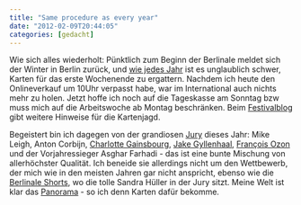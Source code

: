 ```yaml
---
title: "Same procedure as every year"
date: "2012-02-09T20:44:05"
categories: [gedacht]
---
```


Wie sich alles wiederholt: Pünktlich zum Beginn der Berlinale meldet sich der Winter in Berlin zurück, und [wie jedes Jahr](/2011/02/10/die-baren-sind-los/) ist es unglaublich schwer, Karten für das erste Wochenende zu ergattern. Nachdem ich heute den Onlineverkauf um 10Uhr verpasst habe, war im International auch nichts mehr zu holen. Jetzt hoffe ich noch auf die Tageskasse am Sonntag bzw muss mich auf die Arbeitswoche ab Montag beschränken. Beim [Festivalblog](http://www.festivalblog.com/archives/2012/02/kartentricks.php5) gibt weitere Hinweise für die Kartenjagd.

Begeistert bin ich dagegen von der grandiosen [Jury](http://www.berlinale.de/de/das_festival/preise_und_juries/preise_internationale_jury/index.html) dieses Jahr: Mike Leigh, Anton Corbijn, [Charlotte Gainsbourg](/blog/?s=Charlotte+Gainsbourg), [Jake Gyllenhaal](/blog/?s=Jake+Gyllenhaal), [François Ozon](/blog/?s=Fran%C3%A7ois+Ozon) und der Vorjahressieger Asghar Farhadi - das ist eine bunte Mischung von allerhöchster Qualität. Ich beneide sie allerdings nicht um den Wettbewerb, der mich wie in den meisten Jahren gar nicht anspricht, ebenso wie die [Berlinale Shorts](http://www.berlinale.de/de/das_festival/festival-sektionen/kurzfilmprogramm/index.html), wo die tolle Sandra Hüller in der Jury sitzt. Meine Welt ist klar das [Panorama](http://www.berlinale.de/de/das_festival/festival-sektionen/panorama/index.html) - so ich denn Karten dafür bekomme.

